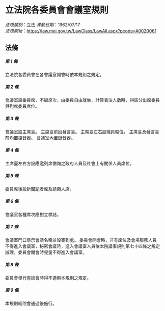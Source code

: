# 立法院各委員會會議室規則

*法規類別*：立法
*異動日期*：1962/07/17  
*法規網址*：https://law.moj.gov.tw/LawClass/LawAll.aspx?pcode=A0020061



## 法條
##### 第 1 條
立法院各委員會在各會議室開會時依本規則之規定。

##### 第 2 條
會議室設委員席，不編席次，由委員自由就坐，計算表決人數時，得區分出席委員與列席委員席位。

##### 第 3 條
會議室設主席臺。
主席臺前設發言臺。
主席臺左右設職員席位。
主席臺及發言臺前均置擴音器。
會議室內置錄音器。

##### 第 4 條
主席臺左右方設應邀列席備詢之政府人員及社會上有關係人員席位。

##### 第 5 條
委員席後設新聞記者席及請願人席。

##### 第 6 條
會議室各種席次應樹立標誌。

##### 第 7 條
會議室門口懸示會議名稱並設簽到處。
委員會開會時，非有席位及會場服務人員不得進入會議室，秘密會議時，進入會議室人員依本院議事規則第七十四條之規定辦理，委員會開會時兒童不得進入會議室。

##### 第 8 條
委員會舉行座談會時得不適用本規則之規定。

##### 第 9 條
本規則經院會通過後施行。


